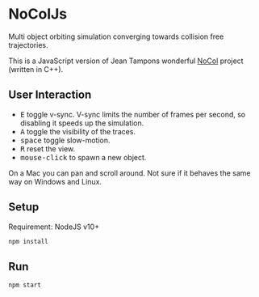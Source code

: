 # NoColJs

Multi object orbiting simulation converging towards collision free trajectories.

This is a JavaScript version of Jean Tampons wonderful [NoCol](https://github.com/johnBuffer/NoCol) project (written in C++).


## User Interaction

* <kbd>E</kbd> toggle v-sync. V-sync limits the number of frames per second, so disabling it speeds up the simulation.
* <kbd>A</kbd> toggle the visibility of the traces.
* <kbd>space</kbd> toggle slow-motion.
* <kbd>R</kbd> reset the view.
* <kbd>mouse-click</kbd> to spawn a new object.

On a Mac you can pan and scroll around. Not sure if it behaves the same way on Windows and Linux.

## Setup

Requirement: NodeJS v10+

```sh
npm install
```

## Run

```sh
npm start
```
